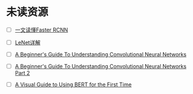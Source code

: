 # 未读资源

- [ ] [一文读懂Faster RCNN](https://zhuanlan.zhihu.com/p/31426458)
- [ ] [LeNet详解](https://blog.csdn.net/qq_42570457/article/details/81460807)
- [ ] [A Beginner's Guide To Understanding Convolutional Neural Networks](https://adeshpande3.github.io/adeshpande3.github.io/A-Beginner's-Guide-To-Understanding-Convolutional-Neural-Networks/)
- [ ] [A Beginner's Guide To Understanding Convolutional Neural Networks Part 2](https://adeshpande3.github.io/A-Beginner%27s-Guide-To-Understanding-Convolutional-Neural-Networks-Part-2/)
- [ ] [A Visual Guide to Using BERT for the First Time](http://jalammar.github.io/a-visual-guide-to-using-bert-for-the-first-time/)

